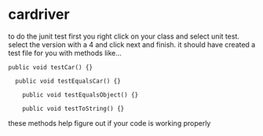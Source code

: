# cardriver
to do the junit test first you right click on your class and select unit test. 
select the version with a 4 and click next and finish.
it should have created a test file for you with methods like...

	public void testCar() {}
	
	  public void testEqualsCar() {}
	  
    	public void testEqualsObject() {}
	
      	public void testToString() {}
        
these methods help figure out if your code is working properly 


